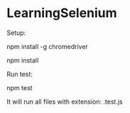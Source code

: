 # LearningSelenium

Setup:

npm install -g chromedriver

npm install

Run test:

npm test

It will run all files with extension: .test.js
